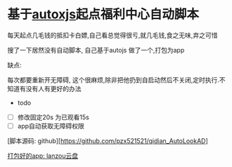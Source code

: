 # 基于[autoxjs](http://doc.autoxjs.com/)起点福利中心自动脚本

每天起点几毛钱的抵扣卡白嫖,自己看总觉得很亏,就几毛钱,食之无味,弃之可惜

搜了一下居然没有自动脚本, 自己基于autojs 做了一个,打包为app

缺点:

每次都要重新开无障碍, 这个很麻烦,除非把他扔到自启动然后不关闭,定时执行.不知道有没有人有更好的办法

+ todo

- [ ] 修改固定20s 为已观看15s
- [ ] app自动获取无障碍权限

[脚本源码: github][https://github.com/pzx521521/qidian_AutoLookAD] 

[打包好的app: lanzou云盘](https://wwtw.lanzoum.com/iqL1A0oy574f)

